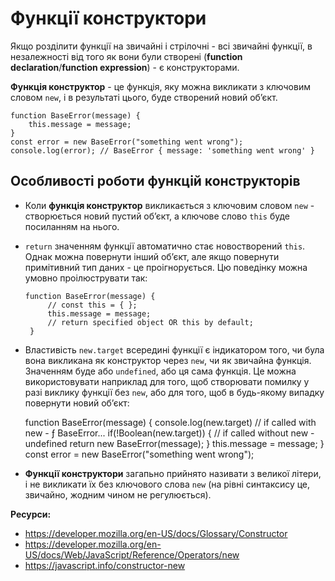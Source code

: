 # Функції конструктори

Якщо розділити функції на звичайні і стрілочні - всі звичайні функції, в незалежності від того як вони були створені (**function declaration**/**function expression**) - є конструкторами.

**Функція конструктор** - це функція,  яку можна викликати з ключовим словом `new`, і в результаті цього, буде створений новий об’єкт.

    function BaseError(message) {
        this.message = message;
    }
    const error = new BaseError("something went wrong");
    console.log(error); // BaseError { message: 'something went wrong' }

## Особливості роботи функцій конструкторів

- Коли **функція конструктор** викликається з ключовим словом `new` - створюється новий пустий об’єкт, а ключове слово `this` буде посиланням на нього.
- `return` значенням функції автоматично стає новостворений `this`. Однак можна повернути інший об’єкт, але якщо повернути примітивний тип даних - це проігнорується.
  Цю поведінку можна умовно проілюструвати так:

      function BaseError(message) {
           // const this = { };
           this.message = message;
           // return specified object OR this by default;
       }

- Властивість `new.target` всередині функції є індикатором того, чи була вона викликана як конструктор через `new`, чи як звичайна функція. Значенням буде або `undefined`, або ця сама функція. Це можна використовувати наприклад для того, щоб створювати помилку у разі виклику функції без `new`, або для того, щоб в будь-якому випадку повернути новий об’єкт:



    function BaseError(message) {
		console.log(new.target) // if called with new - ƒ BaseError...
        if(!Boolean(new.target)) { // if called without new - undefined
	        return new BaseError(message);
        }
        this.message = message;
    }
    const error = new BaseError("something went wrong");


- **Функції конструктори** загапьно прийнято називати з великої літери, і не викликати їх без ключового слова `new` (на рівні синтаксису це, звичайно, жодним чином не регулюється).

**Ресурси:**
- https://developer.mozilla.org/en-US/docs/Glossary/Constructor
- https://developer.mozilla.org/en-US/docs/Web/JavaScript/Reference/Operators/new
- https://javascript.info/constructor-new


